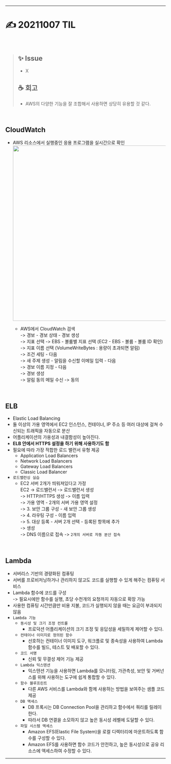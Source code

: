 ___
# ✍ 20211007 TIL

<br/>

> ## ✨ Issue
> - X
> 
> ## ☕ 회고
> - AWS의 다양한 기능을 잘 조합해서 사용하면 상당히 유용할 것 같다.

<br/>

## CloudWatch
- AWS 리소스에서 실행중인 응용 프로그램을 실시간으로 확인  
  <img width="550px" src="https://docs.aws.amazon.com/ko_kr/AmazonCloudWatch/latest/monitoring/images/CW-Overview.png">

  - AWS에서 CloudWatch 검색  
    -> 경보 - 경보 상태 - 경보 생성  
    -> 지표 선택 -> EBS - 볼륨별 지표 선택 (EC2 - EBS - 볼륨 - 볼륨 ID 확인)  
    -> 지표 이름 선택 (VolumeWriteBytes : 용량이 초과되면 알림)  
    -> 조건 세팅 - 다음  
    -> 새 주제 생성 - 알림을 수신할 이메일 입력 - 다음  
    -> 경보 이름 지정 - 다음  
    -> 경보 생성  
    -> 알림 동의 메일 수신 -> 동의

<br/>

## ELB
- Elastic Load Balancing
- 둘 이상의 가용 영역에서 EC2 인스턴스, 컨테이너, IP 주소 등 여러 대상에 걸쳐 수신되는 트래픽을 자동으로 분산
- 어플리케이션의 가용성과 내결함성이 높아진다.
- **ELB 안에서 HTTPS 설정을 하기 위해 사용하기도 함**
- 필요에 따라 가장 적합한 로드 밸런서 유형 제공
  - Application Load Balancers
  - Network Load Balancers
  - Gateway Load Balancers
  - Classic Load Balancer
- `로드밸런싱 실습`
  - EC2 서버 2개가 띄워져있다고 가정  
    EC2 -> 로드밸런서 -> 로드밸런서 생성  
    -> HTTP/HTTPS 생성 -> 이름 입력  
    -> 가용 영역 - 2개의 서버 가용 영역 설정  
    -> 3. 보안 그룹 구성 - 새 보안 그룹 생성  
    -> 4. 라우팅 구성 - 이름 입력  
    -> 5. 대상 등록 - 서버 2개 선택 - 등록된 항목에 추가  
    -> 생성  
    -> DNS 이름으로 접속 -> `2개의 서버로 자동 분산 접속`

<br/>

## Lambda
- 서버리스 기반의 경량화된 컴퓨팅
- 서버를 프로비저닝하거나 관리하지 않고도 코드를 실행할 수 있게 해주는 컴퓨팅 서비스
- Lambda 함수에 코드를 구성  
  -> 필요시에만 함수를 실행, 초당 수천개의 요청까지 자동으로 확장 가능
- 사용한 컴퓨팅 시간만큼만 비용 지불, 코드가 실행되지 않을 때는 요금이 부과되지 않음
- `Lambda 기능`
  - `동시성 및 크기 조정 컨트롤`
    - 프로덕션 어플리케이션의 크기 조정 및 응답성을 세밀하게 제어할 수 있다.
  - `컨테이너 이미지로 정의된 함수`
    - 선호하는 컨테이너 이미지 도구, 워크플로 및 종속성을 사용하여 Lambda 함수를 빌드, 테스트 및 배포할 수 있다.
  - `코드 서명`
    - 신뢰 및 무결성 제어 기능 제공
  - `Lambda 익스텐션`
    - 익스텐션 기능을 사용하면 Lambda를 모니터링, 가관측성, 보안 및 거버넌스를 위해 사용하는 도구에 쉽게 통합할 수 있다.
  - `함수 블루프린트`
    - 다른 AWS 서비스를 Lambda와 함께 사용하는 방법을 보여주는 샘플 코드 제공
  - `DB 액세스`
    - DB 프록시는 DB Connection Pool을 관리하고 함수에서 쿼리를 릴레이한다.
    - 따라서 DB 연결을 소모하지 않고 높은 동시성 레벨에 도달할 수 있다.
  - `파일 시스템 액세스`
    - Amazon EFS(Elastic File System)을 로컬 디렉터리에 마운트하도록 함수를 구성할 수 있다.
    - Amazon EFS를 사용하면 함수 코드가 안전하고, 높은 동시성으로 공유 리소스에 액세스하여 수정할 수 있다.
___